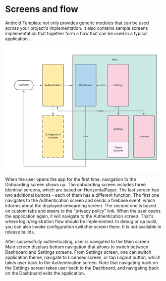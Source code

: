 # Screens and flow

Android Template not only provides generic modules that can be used across your project's implementation.
It also contains sample screens implementation that together form a flow that can be used in a typical application.

![Screens and flow](img/screens-and-flow.png "Screens and flow")

When the user opens the app for the first time, navigation to the Onboarding screen shows up. The onboarding screen includes three
identical screens, which are based on HorizontalPager. The last screen has two additional buttons - each of them has a different
function. The first one navigates to the Authentication screen and sends a firebase event, which informs about the displayed onboarding
screen. The second one is based on custom tabs and steers to the "privacy policy" link. When the user opens the application again, it
will navigate to the Authentication screen. That's where login/registration flow should be implemented.
In debug or qa build, you can also invoke configuration switcher screen there. It is not available in release builds.

After successfully authenticating, user is navigated to the Main screen. Main screen displays bottom navigation that allows to switch 
between Dashboard and Settings screens. From Settings screen, one can switch application theme, navigate to Licenses screen, or tap 
Logout button, which takes user back to the Authentication screen. Note that navigating back on the Settings screen takes user back 
to the Dashboard, and navigating back on the Dashboard exits the application.
